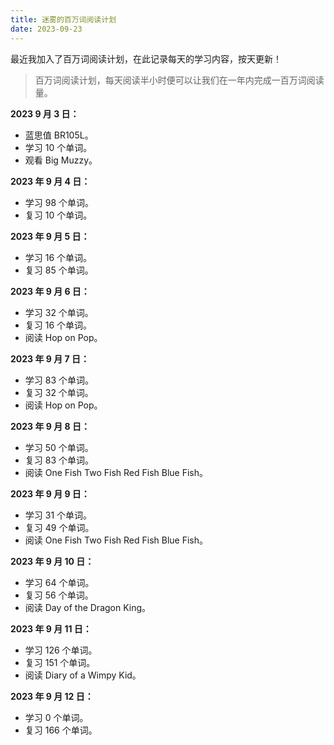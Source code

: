 ```yaml
---
title: 迷雾的百万词阅读计划
date: 2023-09-23
---
```


最近我加入了百万词阅读计划，在此记录每天的学习内容，按天更新！

> 百万词阅读计划，每天阅读半小时便可以让我们在一年内完成一百万词阅读量。

**2023 9 月 3 日：**

- 蓝思值 BR105L。
- 学习 10 个单词。
- 观看 Big Muzzy。

**2023 年 9 月 4 日：**

- 学习 98 个单词。
- 复习 10 个单词。

**2023 年 9 月 5 日：**

- 学习 16 个单词。
- 复习 85 个单词。

**2023 年 9 月 6 日：**

- 学习 32 个单词。
- 复习 16 个单词。
- 阅读 Hop on Pop。

**2023 年 9 月 7 日：**

- 学习 83 个单词。
- 复习 32 个单词。
- 阅读 Hop on Pop。

**2023 年 9 月 8 日：**

- 学习 50 个单词。
- 复习 83 个单词。
- 阅读 One Fish Two Fish Red Fish Blue Fish。

**2023 年 9 月 9 日：**

- 学习 31 个单词。
- 复习 49 个单词。
- 阅读 One Fish Two Fish Red Fish Blue Fish。

**2023 年 9 月 10 日：**

- 学习 64 个单词。
- 复习 56 个单词。
- 阅读 Day of the Dragon King。

**2023 年 9 月 11 日：**

- 学习 126 个单词。
- 复习 151 个单词。
- 阅读 Diary of a Wimpy Kid。

**2023 年 9 月 12 日：**

- 学习 0 个单词。
- 复习 166 个单词。
